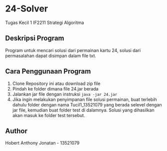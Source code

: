 # 24-Solver
Tugas Kecil 1 IF2211 Strategi Algoritma

## Deskripsi Program 
Program untuk mencari solusi dari permainan kartu 24, solusi dari permasalahan dapat disimpan dalam file txt. 

## Cara Penggunaan Program
1. Clone Repository ini atau download zip file
2. Pindah ke folder dimana file 24.jar berada
3. Jalankan jar file dengan instruksi ```java -jar 24.jar```
4. Jika ingin melakukan penyimpanan file solusi permainan, buat terlebih dahulu folder dengan nama Tucil1_13521079 yang berada selevel dengan jar file, kemudian buat folder test di dalamnya. Solusi yang dihasilkan akan masuk ke folder test tersebut.

## Author 
Hobert Anthony Jonatan - 13521079
